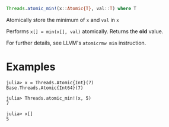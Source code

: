 ```julia
Threads.atomic_min!(x::Atomic{T}, val::T) where T
```

Atomically store the minimum of `x` and `val` in `x`

Performs `x[] = min(x[], val)` atomically. Returns the **old** value.

For further details, see LLVM's `atomicrmw min` instruction.

# Examples

```jldoctest
julia> x = Threads.Atomic{Int}(7)
Base.Threads.Atomic{Int64}(7)

julia> Threads.atomic_min!(x, 5)
7

julia> x[]
5
```
